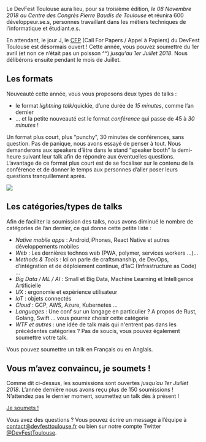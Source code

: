 Le DevFest Toulouse aura lieu, pour sa troisième édition, *le 08 Novembre 2018 au Centre des Congrès Pierre Baudis de Toulouse* et réunira 600 développeur.se.s, personnes travaillant dans les métiers techniques de l’informatique et étudiant.e.s.

En attendant, le jour J, le [CFP](https://devfest-toulouse.cfp.io/) (Call For Papers / Appel à Papiers) du DevFest Toulouse est désormais ouvert ! Cette année, vous pouvez soumettre du 1er avril (et non ce n’était pas un poisson ^^) *jusqu’au 1er Juillet 2018*. Nous délibérons ensuite pendant le mois de Juillet.

## Les formats

Nouveauté cette année, vous vous proposons deux types de talks :
- le format *lightning talk*/quickie, d’une durée de *15 minutes*, comme l’an dernier
- … et la petite nouveauté est le format *conférence* qui passe de 45 à *30 minutes* !

Un format plus court, plus “punchy”, 30 minutes de conférences, sans question.
Pas de panique, nous avons essayé de penser à tout. Nous demanderons aux speakers d’être dans le  stand “speaker booth” la demi-heure suivant leur talk afin de répondre aux éventuelles questions.
L’avantage de ce format plus court est de se focaliser sur le contenu de la conférence et de donner le temps aux personnes d’aller poser leurs questions tranquillement après.

![](images/posts/2018-04-03-cfp/sylvain.jpg)

## Les catégories/types de talks

Afin de faciliter la soumission des talks, nous avons diminué le nombre de catégories de l’an dernier, ce qui donne cette petite liste :

- *Native mobile apps* : Android,iPhones, React Native et autres développements mobiles
- *Web* : Les dernières technos web (PWA, polymer, services workers ...)...
- *Methods & Tools* : Ici on parle de craftsmanship, de DevOps, d’intégration et de déploiement continue, d’IaC (Infrastructure as Code) ...
- *Big Data / ML / AI* : Small et Big Data, Machine Learning et Intelligence Artificielle
- *UX* : ergonomie et expérience utilisateur
- *IoT* : objets connectés
- *Cloud* : GCP, AWS, Azure, Kubernetes ...
- *Languages* : Une conf sur un langage en particulier ? A propos de Rust, Golang, Swift … vous pourrez choisir cette catégorie
- *WTF et autres* : une idée de talk mais qui n'entrent pas dans les précédentes catégories ? Pas de soucis, vous pouvez également soumettre votre talk.

Vous pouvez soumettre un talk en Français ou en Anglais.

## Vous m’avez convaincu, je soumets !

Comme dit ci-dessus, les soumissions sont ouvertes *jusqu’au 1er Juillet 2018*. L’année dernière nous avons reçu plus de 150 soumissions ! N’attendez pas le dernier moment, soumettez un talk dès à présent !

<div layout horizontal center-justified>
<a href="https://devfest-toulouse.cfp.io/#/dashboard" rel="noopener noreferrer">
  <paper-button primary>Je soumets !</paper-button>
</a>
</div>

Vous avez des questions ? Vous pouvez écrire un message à l’équipe à [contact@devfesttoulouse.fr](contact@devfesttoulouse.fr
) ou bien sur notre compte Twitter [@DevFestToulouse](https://devfesttoulouse.fr).
